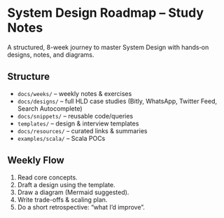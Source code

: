 # System Design Roadmap – Study Notes

A structured, 8-week journey to master System Design with hands‑on designs, notes, and diagrams.

## Structure
- `docs/weeks/` – weekly notes & exercises
- `docs/designs/` – full HLD case studies (Bitly, WhatsApp, Twitter Feed, Search Autocomplete)
- `docs/snippets/` – reusable code/queries
- `templates/` – design & interview templates
- `docs/resources/` – curated links & summaries
- `examples/scala/` – Scala POCs

## Weekly Flow
1. Read core concepts.
2. Draft a design using the template.
3. Draw a diagram (Mermaid suggested).
4. Write trade-offs & scaling plan.
5. Do a short retrospective: “what I’d improve”.

